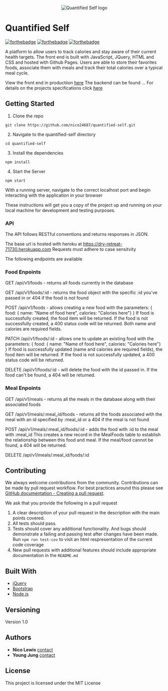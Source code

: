 <p align="center">
  <img src="https://img0.etsystatic.com/187/0/15439563/il_340x270.1246801852_acfh.jpg" alt="Quantified Self logo"/>
</p>



# Quantified Self

[![forthebadge](https://forthebadge.com/images/badges/made-with-javascript.svg)](http://forthebadge.com)
[![forthebadge](http://forthebadge.com/images/badges/built-with-love.svg)](http://forthebadge.com)
[![forthebadge](https://forthebadge.com/images/badges/uses-html.svg)](http://forthebadge.com)


A platform to allow users to track calories and stay aware of their current health targets. The front end is built with JavaScript, JQuery, HTML and CSS and hosted with Github Pages. Users are able to store their favorites foods, associate them with meals and track their total calories over a typical meal cycle. 


View the front end in productiion [here](https://nico24687.github.io/quantified-self/)
The backend can be found ...
For details on the projects specifications click [here](http://backend.turing.io/module4/projects/quantified-self/quantified-self)

## Getting Started

1) Clone the repo

```
git clone https://github.com/nico24687/quantified-self.git
```

2) Navigate to the quantified-self directory

```
cd quantified-self
```

3) Install the dependencies

```
npm install
```

4) Start the Server

```
npm start
```

With a running server, navigate to the correct localhost port and begin interacting with the application in your browser


These instructions will get you a copy of the project up and running on your local machine for development and testing purposes.

### API

The API follows RESTful conventions and returns responses in JSON.

The base url is hosted with heroku at https://dry-retreat-71730.herokuapp.com
Requests must adhere to case sensitvity

The following endpoints are available

### Food Enpoints

GET /api/v1/foods - returns all foods currently in the database

GET /api/v1/foods/:id - returns the food object with the specific :id you've passed in or 404 if the food is not found

POST /api/v1/foods - allows creating a new food with the parameters:
{ food: { name: "Name of food here", calories: "Calories here"} }
If food is successfully created, the food item will be returned. If the food is not successfully created, a 400 status code will be returned. Both name and calories are required fields.

PATCH /api/v1/foods/:id - allows one to update an existing food with the parameters:
{ food: { name: "Name of food here", calories: "Calories here"} }
If food is successfully updated (name and calories are required fields), the food item will be returned. If the food is not successfully updated, a 400 status code will be returned.

DELETE /api/v1/foods/:id - will delete the food with the id passed in. If the food can't be found, a 404 will be returned.


### Meal Enpoints

GET /api/v1/meals - returns all the meals in the database along with their associated foods

GET /api/v1/meals/:meal_id/foods - returns all the foods associated with the meal with an id specified by :meal_id or a 404 if the meal is not found

POST /api/v1/meals/:meal_id/foods/:id - adds the food with :id to the meal with :meal_id
This creates a new record in the MealFoods table to establish the relationship between this food and meal. If the meal/food cannot be found, a 404 will be returned.

DELETE /api/v1/meals/:meal_id/foods/:id

## Contributing

We always welcome contributions from the community. Contributions can be made by pull request workflow. For best practices around this please see [GitHub documentation - Creating a pull request](https://help.github.com/articles/creating-a-pull-request/).

We ask that you provide the following in a pull request

1. A clear description of your pull request in the description
   with the main points covered.
2. All tests should pass.
3. Tests should cover any additional functionality. And bugs should demonstrate a failing and passing test after changes have been made. Run `npm run test-cov` to visit an html respresentation of the current code coverage
4. New pull requests with additional features should include appropriate documentation in the `README.md`

## Built With

* [jQuery](https://jquery.com/) 
* [Bootstrap](https://github.com/twbs/bootstrap-rubygem) 
* [Node.js](https://nodejs.org/en/) 


## Versioning

Version 1.0

## Authors

* **Nico Lewis** [contact](https://github.com/nico24687)
* **Young Jung** [contact](https://github.com/seoulstice)


## License

This project is licensed under the MIT License 
